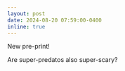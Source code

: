 ```yaml
---
layout: post
date: 2024-08-20 07:59:00-0400
inline: true
---
```


New pre-print!

Are super-predatos also super-scary?